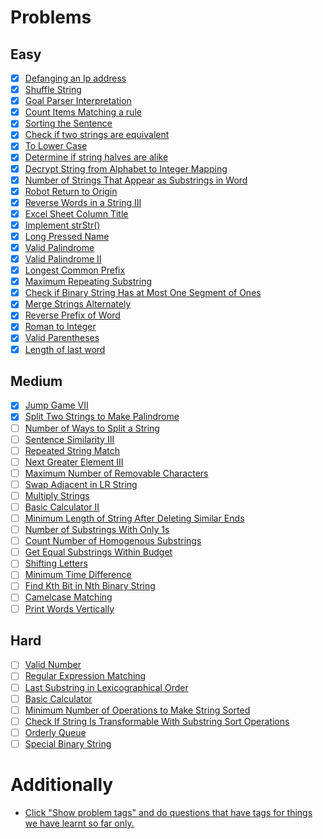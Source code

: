 # Problems

## Easy

- [x] [Defanging an Ip address](https://leetcode.com/problems/defanging-an-ip-address/)
- [x] [Shuffle String](https://leetcode.com/problems/shuffle-string/)
- [x] [Goal Parser Interpretation](https://leetcode.com/problems/goal-parser-interpretation/)
- [x] [Count Items Matching a rule](https://leetcode.com/problems/count-items-matching-a-rule/)
- [x] [Sorting the Sentence](https://leetcode.com/problems/sorting-the-sentence/)
- [x] [Check if two strings are equivalent](https://leetcode.com/problems/check-if-two-string-arrays-are-equivalent/)
- [x] [To Lower Case](https://leetcode.com/problems/to-lower-case/)
- [x] [Determine if string halves are alike](https://leetcode.com/problems/determine-if-string-halves-are-alike/)
- [x] [Decrypt String from Alphabet to Integer Mapping](https://leetcode.com/problems/decrypt-string-from-alphabet-to-integer-mapping/)
- [x] [Number of Strings That Appear as Substrings in Word](https://leetcode.com/problems/number-of-strings-that-appear-as-substrings-in-word/)
- [x] [Robot Return to Origin](https://leetcode.com/problems/robot-return-to-origin/)
- [x] [Reverse Words in a String III](https://leetcode.com/problems/reverse-words-in-a-string-iii/)
- [x] [Excel Sheet Column Title](https://leetcode.com/problems/excel-sheet-column-title/)
- [x] [Implement strStr()](https://leetcode.com/problems/implement-strstr/)
- [x] [Long Pressed Name](https://leetcode.com/problems/long-pressed-name/)
- [x] [Valid Palindrome](https://leetcode.com/problems/valid-palindrome/)
- [x] [Valid Palindrome II](https://leetcode.com/problems/valid-palindrome-ii/)
- [x] [Longest Common Prefix](https://leetcode.com/problems/longest-common-prefix/)
- [x] [Maximum Repeating Substring](https://leetcode.com/problems/maximum-repeating-substring/)
- [x] [Check if Binary String Has at Most One Segment of Ones](https://leetcode.com/problems/check-if-binary-string-has-at-most-one-segment-of-ones/)
- [x] [Merge Strings Alternately](https://leetcode.com/problems/merge-strings-alternately/)
- [x] [Reverse Prefix of Word](https://leetcode.com/problems/reverse-prefix-of-word/)
- [x] [Roman to Integer](https://leetcode.com/problems/roman-to-integer/)
- [x] [Valid Parentheses](https://leetcode.com/problems/valid-parentheses/)
- [x] [Length of last word](https://leetcode.com/problems/length-of-last-word/)

## Medium

- [x] [Jump Game VII](https://leetcode.com/problems/jump-game-vii/)
- [x] [Split Two Strings to Make Palindrome](https://leetcode.com/problems/split-two-strings-to-make-palindrome/)
- [ ] [Number of Ways to Split a String](https://leetcode.com/problems/number-of-ways-to-split-a-string/)
- [ ] [Sentence Similarity III](https://leetcode.com/problems/sentence-similarity-iii/)
- [ ] [Repeated String Match](https://leetcode.com/problems/repeated-string-match/)
- [ ] [Next Greater Element III](https://leetcode.com/problems/next-greater-element-iii/)
- [ ] [Maximum Number of Removable Characters](https://leetcode.com/problems/maximum-number-of-removable-characters/)
- [ ] [Swap Adjacent in LR String](https://leetcode.com/problems/swap-adjacent-in-lr-string/)
- [ ] [Multiply Strings](https://leetcode.com/problems/multiply-strings/)
- [ ] [Basic Calculator II](https://leetcode.com/problems/basic-calculator-ii/)
- [ ] [Minimum Length of String After Deleting Similar Ends](https://leetcode.com/problems/minimum-length-of-string-after-deleting-similar-ends/)
- [ ] [Number of Substrings With Only 1s](https://leetcode.com/problems/number-of-substrings-with-only-1s/)
- [ ] [Count Number of Homogenous Substrings](https://leetcode.com/problems/count-number-of-homogenous-substrings/)
- [ ] [Get Equal Substrings Within Budget](https://leetcode.com/problems/get-equal-substrings-within-budget/)
- [ ] [Shifting Letters](https://leetcode.com/problems/shifting-letters/)
- [ ] [Minimum Time Difference](https://leetcode.com/problems/minimum-time-difference/)
- [ ] [Find Kth Bit in Nth Binary String](https://leetcode.com/problems/find-kth-bit-in-nth-binary-string/)
- [ ] [Camelcase Matching](https://leetcode.com/problems/camelcase-matching/)
- [ ] [Print Words Vertically](https://leetcode.com/problems/print-words-vertically/)

## Hard

- [ ] [Valid Number](https://leetcode.com/problems/valid-number/)
- [ ] [Regular Expression Matching](https://leetcode.com/problems/regular-expression-matching/)
- [ ] [Last Substring in Lexicographical Order](https://leetcode.com/problems/last-substring-in-lexicographical-order/)
- [ ] [Basic Calculator](https://leetcode.com/problems/basic-calculator/)
- [ ] [Minimum Number of Operations to Make String Sorted](https://leetcode.com/problems/minimum-number-of-operations-to-make-string-sorted/)
- [ ] [Check If String Is Transformable With Substring Sort Operations](https://leetcode.com/problems/check-if-string-is-transformable-with-substring-sort-operations/)
- [ ] [Orderly Queue](https://leetcode.com/problems/orderly-queue/)
- [ ] [Special Binary String](https://leetcode.com/problems/special-binary-string/)

# Additionally

- [Click "Show problem tags" and do questions that have tags for things we have learnt so far only.](https://leetcode.com/tag/string/)
